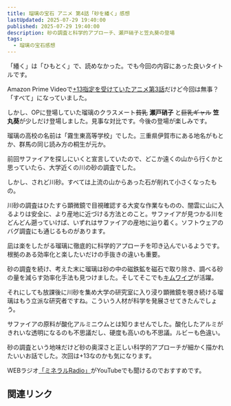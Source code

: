 ```yaml
---
title: 瑠璃の宝石 アニメ 第4話「砂を繙く」感想
lastUpdated: 2025-07-29 19:40:00
published: 2025-07-29 19:40:00
description: 砂の調査と科学的アプローチ、瀬戸硝子と笠丸葵の登場
tags:
  - 瑠璃の宝石感想
---
```


「繙く」は「ひもとく」で、読めなかった。でも今回の内容にあった良いタイトルです。

Amazon Prime Videoで[+13指定を受けていたアニメ第3話](/anime/2025-07-rurinohouseki-03)だけど今回は無事？「すべて」になっていました。

しかし、OPに登場していた瑠璃のクラスメート~~貧乳~~ **瀬戸硝子** と~~巨乳ギャル~~ **笠丸葵**が少しだけ登場しました。見事な対比です。今後の登場が楽しみです。

瑠璃の高校の名前は「霧生東高等学校」でした。三重県伊賀市にある地名がもとか、群馬の同じ読み方の桐生が元か。

前回サファイアを探しにいくと宣言していたので、どこか遠くの山から行くかと思っていたら、大学近くの川の砂の調査でした。

しかし、されど川砂。すべては上流の山からあった石が削れて小さくなったもの。

川砂の調査はひたすら顕微鏡で目視確認する大変な作業なものの、闇雲に山に入るよりは安全に、より産地に近づける方法とのこと。サファイアが見つかる川をどんどん遡っていけば、いずれはサファイアの産地に辿り着く。ソフトウェアのバグ調査にも通じるものがあります。

凪は楽をしたがる瑠璃に徹底的に科学的アプローチを叩き込んでいるようです。根拠のある効率化と楽したいだけの手抜きの違いも重要。

砂の調査を続け、考えた末に瑠璃は砂の中の磁鉄鉱を磁石で取り除き、調べる砂の量を減らす効率化手法も見つけました。そしてそこでも[キムワイプ](https://amzn.to/4l6X1m3)が活躍。

それにしても放課後に川砂を集め大学の研究室に入り浸り顕微鏡を覗き続ける瑠璃はもう立派な研究者ですね。こういう人材が科学を発展させてきたんでしょう。

サファイアの原料が酸化アルミニウムとは知りませんでした。酸化したアルミがきれいな透明になるのも不思議だし、硬度も高いのも不思議。ルビーも色違い。

砂の調査という地味だけど砂の奥深さと正しい科学的アプローチが細かく描かれたいいお話でした。次回は+13なのかも気になります。


WEBラジオ[「ミネラルRadio」](https://www.youtube.com/playlist?list=PLUH30mfo5wJyRDo9PK418ZOY-oV1c_jru)がYouTubeでも聞けるのでおすすめです。


## 関連リンク
<!--@include: ../parts/ruri-link.md-->

